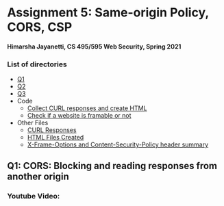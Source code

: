 # Assignment 5: Same-origin Policy, CORS, CSP
#### Himarsha Jayanetti, CS 495/595 Web Security, Spring 2021

### List of directories

  * [Q1](5.1)
  * [Q2](5.2)
  * [Q3](5.3)
  * Code
    * [Collect CURL responses and create HTML](code/create_html.py)
    * [Check if a website is framable or not](code/check_framable.py)
  * Other Files
    * [CURL Responses](curl_output)
    * [HTML Files Created](framable)
    * [X-Frame-Options and Content-Security-Policy header summary](header_summary.tsv)
   
## Q1: CORS: Blocking and reading responses from another origin



### Youtube Video: 


